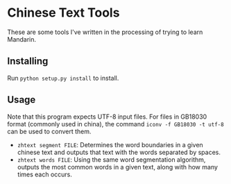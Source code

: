 # Chinese Text Tools

These are some tools I've written in the processing of trying to learn Mandarin.

## Installing

Run `python setup.py install` to install.

## Usage

Note that this program expects UTF-8 input files. For files in GB18030 format
(commonly used in china), the command `iconv -f GB18030 -t utf-8` can be used
to convert them.

* `zhtext segment FILE`: Determines the word boundaries in a given chinese text and outputs that text with the words separated by spaces.
* `zhtext words FILE`: Using the same word segmentation algorithm, outputs the most common words in a given text, along with how many times each occurs.
